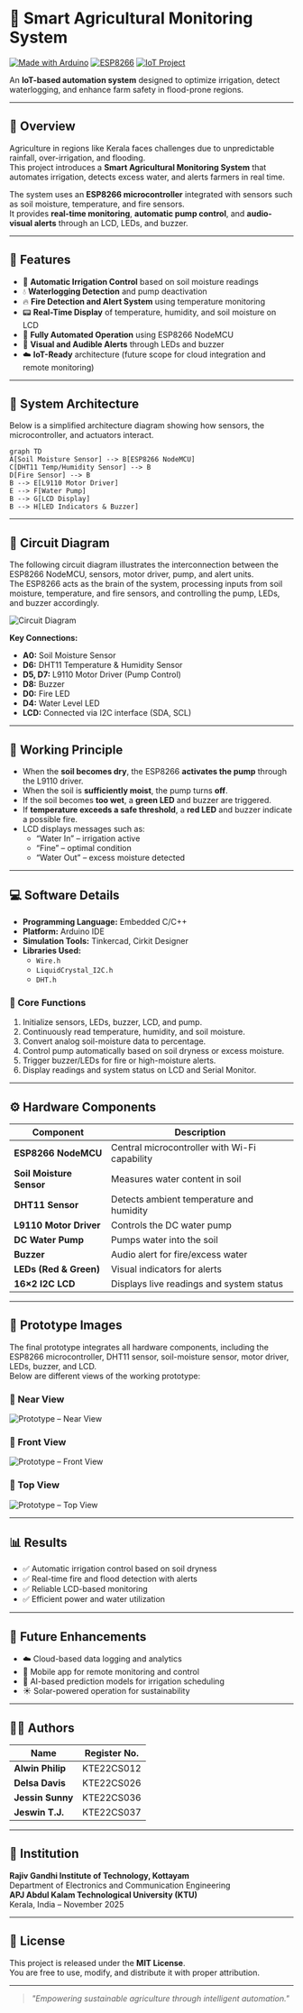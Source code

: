 # 🌾 Smart Agricultural Monitoring System

[![Made with Arduino](https://img.shields.io/badge/Made%20with-Arduino-blue?logo=arduino)](https://www.arduino.cc/)
[![ESP8266](https://img.shields.io/badge/ESP8266-Microcontroller-orange)](https://www.espressif.com/)
[![IoT Project](https://img.shields.io/badge/IoT-Smart%20Farming-brightgreen)](#)

An **IoT-based automation system** designed to optimize irrigation, detect waterlogging, and enhance farm safety in flood-prone regions.  

---

## 📘 Overview

Agriculture in regions like Kerala faces challenges due to unpredictable rainfall, over-irrigation, and flooding.  
This project introduces a **Smart Agricultural Monitoring System** that automates irrigation, detects excess water, and alerts farmers in real time.

The system uses an **ESP8266 microcontroller** integrated with sensors such as soil moisture, temperature, and fire sensors.  
It provides **real-time monitoring**, **automatic pump control**, and **audio-visual alerts** through an LCD, LEDs, and buzzer.

---

## 🚀 Features

- 🌱 **Automatic Irrigation Control** based on soil moisture readings  
- 💧 **Waterlogging Detection** and pump deactivation  
- 🔥 **Fire Detection and Alert System** using temperature monitoring  
- 📟 **Real-Time Display** of temperature, humidity, and soil moisture on LCD  
- 🧠 **Fully Automated Operation** using ESP8266 NodeMCU  
- 🔔 **Visual and Audible Alerts** through LEDs and buzzer  
- ☁️ **IoT-Ready** architecture (future scope for cloud integration and remote monitoring)

---

## 🧩 System Architecture

Below is a simplified architecture diagram showing how sensors, the microcontroller, and actuators interact.

```mermaid
graph TD
A[Soil Moisture Sensor] --> B[ESP8266 NodeMCU]
C[DHT11 Temp/Humidity Sensor] --> B
D[Fire Sensor] --> B
B --> E[L9110 Motor Driver]
E --> F[Water Pump]
B --> G[LCD Display]
B --> H[LED Indicators & Buzzer]
```

---

## 🧰 Circuit Diagram

The following circuit diagram illustrates the interconnection between the ESP8266 NodeMCU, sensors, motor driver, pump, and alert units.  
The ESP8266 acts as the brain of the system, processing inputs from soil moisture, temperature, and fire sensors, and controlling the pump, LEDs, and buzzer accordingly.

![Circuit Diagram](./images/circuit_diagram.png)

**Key Connections:**
- **A0:** Soil Moisture Sensor  
- **D6:** DHT11 Temperature & Humidity Sensor  
- **D5, D7:** L9110 Motor Driver (Pump Control)  
- **D8:** Buzzer  
- **D0:** Fire LED  
- **D4:** Water Level LED  
- **LCD:** Connected via I2C interface (SDA, SCL)

---

## 🧠 Working Principle

- When the **soil becomes dry**, the ESP8266 **activates the pump** through the L9110 driver.  
- When the soil is **sufficiently moist**, the pump turns **off**.  
- If the soil becomes **too wet**, a **green LED** and buzzer are triggered.  
- If **temperature exceeds a safe threshold**, a **red LED** and buzzer indicate a possible fire.  
- LCD displays messages such as:  
  - “Water In” – irrigation active  
  - “Fine” – optimal condition  
  - “Water Out” – excess moisture detected  

---

## 💻 Software Details

- **Programming Language:** Embedded C/C++  
- **Platform:** Arduino IDE  
- **Simulation Tools:** Tinkercad, Cirkit Designer  
- **Libraries Used:**
  - `Wire.h`
  - `LiquidCrystal_I2C.h`
  - `DHT.h`

### 🔄 Core Functions

1. Initialize sensors, LEDs, buzzer, LCD, and pump.  
2. Continuously read temperature, humidity, and soil moisture.  
3. Convert analog soil-moisture data to percentage.  
4. Control pump automatically based on soil dryness or excess moisture.  
5. Trigger buzzer/LEDs for fire or high-moisture alerts.  
6. Display readings and system status on LCD and Serial Monitor.

---

## ⚙️ Hardware Components

| Component | Description |
|------------|-------------|
| **ESP8266 NodeMCU** | Central microcontroller with Wi-Fi capability |
| **Soil Moisture Sensor** | Measures water content in soil |
| **DHT11 Sensor** | Detects ambient temperature and humidity |
| **L9110 Motor Driver** | Controls the DC water pump |
| **DC Water Pump** | Pumps water into the soil |
| **Buzzer** | Audio alert for fire/excess water |
| **LEDs (Red & Green)** | Visual indicators for alerts |
| **16×2 I2C LCD** | Displays live readings and system status |

---

## 📸 Prototype Images

The final prototype integrates all hardware components, including the ESP8266 microcontroller, DHT11 sensor, soil-moisture sensor, motor driver, LEDs, buzzer, and LCD.  
Below are different views of the working prototype:

### 🔹 Near View
![Prototype – Near View](./images/prototype2.jpg)

### 🔹 Front View
![Prototype – Front View](./images/prototype1.jpg)

### 🔹 Top View
![Prototype – Top View](./images/prototype3.jpg)

---

## 📊 Results

- ✅ Automatic irrigation control based on soil dryness  
- ✅ Real-time fire and flood detection with alerts  
- ✅ Reliable LCD-based monitoring  
- ✅ Efficient power and water utilization  

---

## 🧩 Future Enhancements

- ☁️ Cloud-based data logging and analytics  
- 📱 Mobile app for remote monitoring and control  
- 🤖 AI-based prediction models for irrigation scheduling  
- ☀️ Solar-powered operation for sustainability  

---

## 🧑‍💻 Authors

| Name | Register No. |
|------|---------------|
| **Alwin Philip** | KTE22CS012 |
| **Delsa Davis** | KTE22CS026 |
| **Jessin Sunny** | KTE22CS036 |
| **Jeswin T.J.** | KTE22CS037 |

---

## 🏫 Institution

**Rajiv Gandhi Institute of Technology, Kottayam**  
Department of Electronics and Communication Engineering  
**APJ Abdul Kalam Technological University (KTU)**  
Kerala, India – November 2025  

---

## 📜 License

This project is released under the **MIT License**.  
You are free to use, modify, and distribute it with proper attribution.

---

> *"Empowering sustainable agriculture through intelligent automation."*
